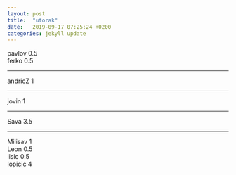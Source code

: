 ```yaml
---
layout: post
title:  "utorak"
date:   2019-09-17 07:25:24 +0200
categories: jekyll update
---
```


pavlov 0.5  
ferko 0.5  

***

andricZ 1  

***

jovin 1  

***

Sava 3.5  

***

Milisav 1  
Leon 0.5  
lisic 0.5  
lopicic 4  